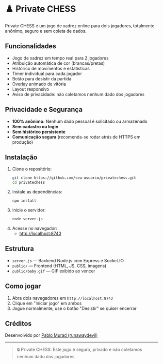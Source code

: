 # ♟️ Private CHESS

Private CHESS é um jogo de xadrez online para dois jogadores, totalmente anônimo, seguro e sem coleta de dados.

## Funcionalidades
- Jogo de xadrez em tempo real para 2 jogadores
- Atribuição automática de cor (brancas/pretas)
- Histórico de movimentos e estatísticas
- Timer individual para cada jogador
- Botão para desistir da partida
- Overlay animado de vitória
- Layout responsivo
- Aviso de privacidade: não coletamos nenhum dado dos jogadores

## Privacidade e Segurança
- **100% anônimo:** Nenhum dado pessoal é solicitado ou armazenado
- **Sem cadastro ou login**
- **Sem histórico persistente**
- **Comunicação segura** (recomenda-se rodar atrás de HTTPS em produção)

## Instalação
1. Clone o repositório:
   ```bash
   git clone https://github.com/seu-usuario/privatechess.git
   cd privatechess
   ```
2. Instale as dependências:
   ```bash
   npm install
   ```
3. Inicie o servidor:
   ```bash
   node server.js
   ```
4. Acesse no navegador:
   - [http://localhost:8743](http://localhost:8743)

## Estrutura
- `server.js` — Backend Node.js com Express e Socket.IO
- `public/` — Frontend (HTML, JS, CSS, imagens)
- `public/baby.gif` — GIF exibido ao vencer

## Como jogar
1. Abra dois navegadores em `http://localhost:8743`
2. Clique em "Iniciar jogo" em ambos
3. Jogue normalmente, use o botão "Desistir" se quiser encerrar

## Créditos
Desenvolvido por [Pablo Murad (runawaydevil)](https://github.com/runawaydevil)

---

> 🔒 Private CHESS: Este jogo é seguro, privado e não coletamos nenhum dado dos jogadores. 